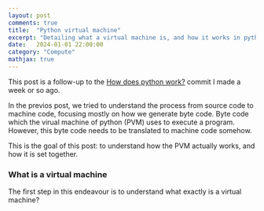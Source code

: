 ```yaml
---
layout: post
comments: true
title:  "Python virtual machine"
excerpt: "Detailing what a virtual machine is, and how it works in python"
date:   2024-01-01 22:00:00
category: "Compute"
mathjax: true
---
```


This post is a follow-up to the [How does python work?](https://ernst-hub.github.io/compute/2023/12/28/python/) commit I made a week or so ago. 

In the previos post, we tried to understand the process from source code to machine code, focusing mostly on how we generate byte code. Byte code which the virual machine of python (PVM) uses to execute a program. 
However, this byte code needs to be translated to machine code somehow.

This is the goal of this post: to understand how the PVM actually works, and how it is set together.



### What is a virtual machine


The first step in this endeavour is to understand what exactly is a virtual machine?


